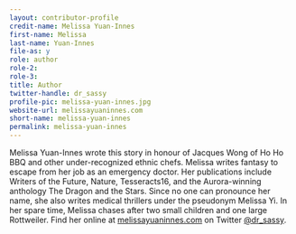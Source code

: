```yaml
---
layout: contributor-profile
credit-name: Melissa Yuan-Innes
first-name: Melissa
last-name: Yuan-Innes
file-as: y
role: author
role-2:
role-3:
title: Author
twitter-handle: dr_sassy
profile-pic: melissa-yuan-innes.jpg
website-url: melissayuaninnes.com
short-name: melissa-yuan-innes
permalink: melissa-yuan-innes
---
```

Melissa Yuan-Innes wrote this story in honour of Jacques Wong of Ho Ho BBQ and other under-recognized ethnic chefs. Melissa writes fantasy to escape from her job as an emergency doctor. Her publications include Writers of the Future, Nature, Tesseracts16, and the Aurora-winning anthology The Dragon and the Stars. Since no one can pronounce her name, she also writes medical thrillers under the pseudonym Melissa Yi. In her spare time, Melissa chases after two small children and one large Rottweiler. Find her online at [melissayuaninnes.com](http://www.melissayuaninnes.com) on Twitter [@dr_sassy](https://twitter.com/dr_sassy).
